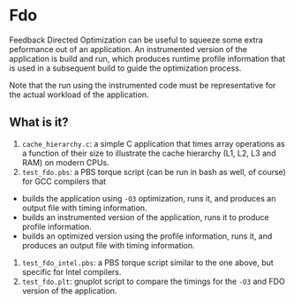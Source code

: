 # Fdo
Feedback Directed Optimization can be useful to squeeze some extra
peformance out of an application.  An instrumented version of the
application is build and run, which produces runtime profile information
that is used in a subsequent build to guide the optimization process.

Note that the run using the instrumented code must be representative
for the actual workload of the application.

## What is it?
1. `cache_hierarchy.c`: a simple C application that times array
    operations as a function of their size to illustrate the cache
    hierarchy (L1, L2, L3 and RAM) on modern CPUs.
1. `test_fdo.pbs`: a PBS torque script (can be run in bash as well, of
    course) for GCC compilers that
  * builds the application using `-O3` optimization, runs it, and
    produces an output file with timing information.
  * builds an instrumented version of the application, runs it to
    produce profile information.
  * builds an optimized version using the profile information, runs it,
    and produces an output file with timing information.
1. `test_fdo_intel.pbs`: a PBS torque script similar to the one above,
    but specific for Intel compilers.
1. `test_fdo.plt`: gnuplot script to compare the timings for the `-O3`
    and FDO version of the application.
